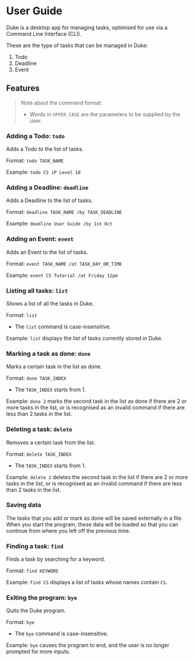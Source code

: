 # User Guide
Duke is a desktop app for managing tasks, 
optimised for use via a Command Line Interface (CLI). 

These are the type of tasks that can be managed in Duke:
1. Todo
1. Deadline
1. Event

## Features 
>Note about the command format:
>* Words in `UPPER_CASE` are the parameters to be supplied by the user.

### Adding a Todo: `todo`
Adds a Todo to the list of tasks.

Format: `todo TASK_NAME`

Example: `todo CS iP Level 10`

### Adding a Deadline: `deadline`
Adds a Deadline to the list of tasks.

Format: `deadline TASK_NAME /by TASK_DEADLINE`

Example: `deadline User Guide /by 1st Oct`

### Adding an Event: `event`
Adds an Event to the list of tasks.

Format: `event TASK_NAME /at TASK_DAY_OR_TIME`

Example: `event CS Tutorial /at Friday 12pm`

### Listing all tasks: `list`
Shows a list of all the tasks in Duke.

Format: `list`
* The `list` command is case-insensitive.

Example: `list` displays the list of tasks currently stored in Duke.

### Marking a task as done: `done`
Marks a certain task in the list as done.

Format: `done TASK_INDEX`
* The `TASK_INDEX` starts from 1.

Example: `done 2` marks the second task in the list as done
if there are 2 or more tasks in the list, 
or is recognised as an invalid command
if there are less than 2 tasks in the list.

### Deleting a task: `delete`
Removes a certain task from the list.

Format: `delete TASK_INDEX`
* The `TASK_INDEX` starts from 1.

Example: `delete 2` deletes the second task in the list 
if there are 2 or more tasks in the list, 
or is recognised as an invalid command
if there are less than 2 tasks in the list.

### Saving data
The tasks that you add or mark as done will be saved externally in a file.
When you start the program, these data will be loaded 
so that you can continue from where you left off the previous time. 

### Finding a task: `find`
Finds a task by searching for a keyword.

Format: `find KEYWORD`

Example: `find CS` displays a list of tasks whose names contain `CS`.

### Exiting the program: `bye`
Quits the Duke program.

Format: `bye`
* The `bye` command is case-insensitive.

Example: `bye` causes the program to end, 
and the user is no longer prompted for more inputs.